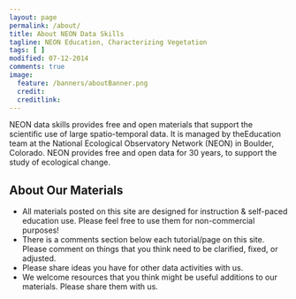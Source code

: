 ```yaml
---
layout: page
permalink: /about/
title: About NEON Data Skills
tagline: NEON Education, Characterizing Vegetation
tags: [ ]
modified: 07-12-2014
comments: true
image:
  feature: /banners/aboutBanner.png
  credit:
  creditlink: 
---
```


NEON data skills provides free and open materials that support the scientific 
use of large spatio-temporal data. It is managed by theEducation team at 
the National Ecological Observatory Network (NEON) in Boulder, Colorado. NEON 
provides free and open data for 30 years, to support the study of ecological 
change.


## About Our Materials

* All materials posted on this site are designed for instruction & self-paced 
education use. Please feel free to use them for non-commercial purposes! 
* There is a comments section below each tutorial/page on this site. Please 
comment on things that you think need to be clarified, fixed, or adjusted. 
* Please share ideas you have for other data activities with us. 
* We welcome resources that you think might be useful additions to our 
materials. Please share them with us.


